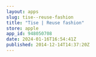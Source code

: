```yaml
---
layout: apps
slug: tise--reuse-fashion
title: "Tise | Reuse fashion"
store: apple
app_id: 948050708
date: 2024-01-16T16:54:41Z
published: 2014-12-14T14:37:20Z
---
```

